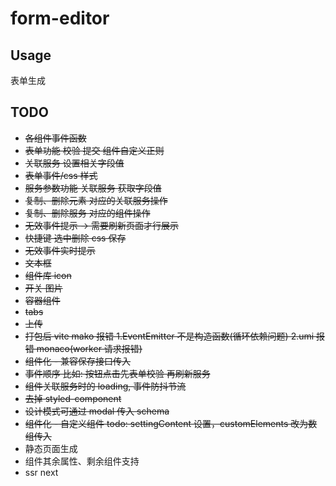 # form-editor

## Usage

表单生成

## TODO

- <s>各组件事件函数</s>
- <s>表单功能 校验 提交 组件自定义正则</s>
- <s>关联服务 设置相关字段值</s>
- <s>表单事件/css 样式</s>
- <s>服务参数功能 关联服务 获取字段值</s>
- <s>复制、删除元素 对应的关联服务操作</s>
- <s>复制、删除服务 对应的组件操作</s>
- <s>无效事件提示 -> 需要刷新页面才行展示</s>
- <s>快捷键 选中删除 css 保存</s>
- <s>无效事件实时提示</s>
- <s>文本框</s>
- <s>组件库 icon</s>
- <s>开关 图片</s>
- <s>容器组件</s>
- <s>tabs</s>
- <s>上传</s>
- <s>打包后 vite mako 报错 1.EventEmitter 不是构造函数(循环依赖问题) 2.umi 报错 monaco(worker 请求报错)</s>
- <s>组件化 - 兼容保存接口传入</s>
- <s>事件顺序 比如: 按钮点击先表单校验 再刷新服务</s>
- <s>组件关联服务时的 loading, 事件防抖节流</s>
- <s>去掉 styled-component</s>
- <s>设计模式可通过 modal 传入 schema</s>
- <s>组件化 - 自定义组件 todo: settingContent 设置，customElements 改为数组传入</s>
- 静态页面生成
- 组件其余属性、剩余组件支持
- ssr next
